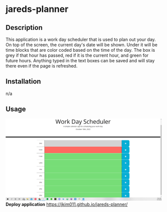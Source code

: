 # jareds-planner

## Description

This application is a work day scheduler that is used to plan out your day. On top of the screen, the current day's date will be shown. Under it will be time blocks that are color coded based on the time of the day. The box is grey if that hour has passed, red if it is the current hour, and green for future hours. Anything typed in the text boxes can be saved and will stay there even if the page is refreshed.

## Installation 

n/a

## Usage 
![](./module5challenge.PNG) <br>
**Deploy application** https://jkim011.github.io/jareds-planner/
